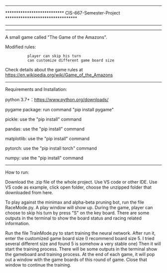 ****************************************************************************************
***************************  CIS-667-Semester-Project  *********************************
****************************************************************************************
*********************************************************************************************

A small game called "The Game of the Amazons". 


Modified rules: 

              player can skip his turn
              can customize different game board size

Check details about the game rules at https://en.wikipedia.org/wiki/Game_of_the_Amazons

*********************************************************************************************
Requirements and Installation:

python 3.7+：https://www.python.org/downloads/

pygame package: run command "pip install pygame"

pickle: use the "pip install" command

pandas: use the "pip install" command

matplotlib: use the "pip install" command

pytorch: use the "pip install torch" command

numpy: use the "pip install" command


*********************************************************************************************

How to run:

Download the .zip file of the whole project. Use VS code or other IDE. Use VS code as example, 
click open folder, choose the unzipped folder that downloaded from here. 

To play against the minimax and alpha-beta pruning bot, run the file RaceMode.py. A play window
will show up. During the game, player can choose to skip his turn by press "S" on the key board.
There are some outputs in the terminal to show the board status and racing related information.

Run the file TrainMode.py to start training the neural network. After run it, enter the customized
game board size (I recommend board size 5. I tried several different size and found 5 is somehow a 
very stable one) Then it will start the training process. There will be some outputs in the terminal 
show the gameboard and training process. At the end of each game, it will pop out a window with the 
game boards of this round of game. Close that window to continue the training. 

